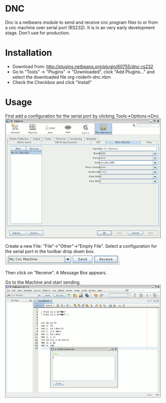 # DNC

Dnc is a netbeans module to send and receive cnc program files to or from a cnc machine over serial port (RS232). 
It is in an very early development stage. Don't use for production.

# Installation

* Download from: http://plugins.netbeans.org/plugin/60755/dnc-rs232
* Go to "Tools" -> "Plugins" -> "Downloaded", click "Add Plugins..." and select the downloaded file org-roiderh-dnc.nbm
* Check the Checkbox and click "Install"

# Usage

First add a configuration for the serial port by clicking Tools->Options->Dnc
![Options dialog](OptionsDlg.png "screenshot of the options dialog")

Create a new File: "File"->"Other"->"Empty File". Select a configuration for the serial port in the toolbar drop down box.
![Toolbar](Toolbar.png "Drop down box in the toolbar to select the configuration for the serial port")

Then click on "Receive". A Message Box appears.

Go to the Machine and start sending.
![reading a program from a cnc machine](Receive.png "Reading a cnc program file from a machine") 


